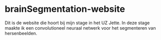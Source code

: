 # brainSegmentation-website

Dit is de website die hoort bij mijn stage in het UZ Jette. In deze stage maakte ik een convolutioneel neuraal netwerk voor het segmenteren van hersenbeelden.
